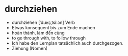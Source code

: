 # durchziehen
- durchziehen	[ˈdʊʁçˌtsiːən]	Verb	
- Etwas konsequent bis zum Ende machen	
- hoàn thành, làm đến cùng	
- to go through with, to follow through	
- Ich habe den Lernplan tatsächlich auch durchgezogen.	
- Ziehung (Nomen)